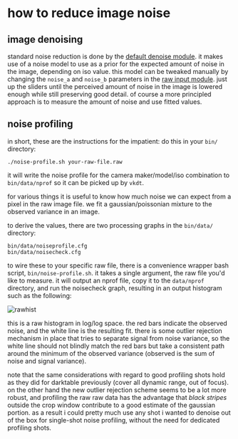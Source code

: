 # how to reduce image noise

## image denoising

standard noise reduction is done by the
[default denoise module](../../../src/pipe/modules/denoise/readme.md).
it makes use of a noise model to use as a prior for the expected amount of
noise in the image, depending on iso value. this model can be tweaked manually
by changing the `noise_a` and `noise_b` parameters in the
[raw input module](../../../src/pipe/modules/i-raw/readme.md).
just up the sliders until the perceived amount of noise in the image is
lowered enough while still preserving good detail.
of course a more principled approach is to measure the amount of noise
and use fitted values.

## noise profiling

in short, these are the instructions for the impatient: do this in
your `bin/` directory:

```
./noise-profile.sh your-raw-file.raw
```

it will write the noise profile for the camera maker/model/iso combination to
`bin/data/nprof` so it can be picked up by `vkdt`.

for various things it is useful to know how much noise we can expect from a
pixel in the raw image file. we fit a gaussian/poissonian mixture to the
observed variance in an image.

to derive the values, there are two processing graphs in the `bin/data/` directory:

```
bin/data/noiseprofile.cfg
bin/data/noisecheck.cfg
```

to wire these to your specific raw file, there is a convenience wrapper bash
script, `bin/noise-profile.sh`. it takes a single argument, the raw file
you'd like to measure. it will output an nprof file, copy it to the
`data/nprof` directory, and run the noisecheck graph, resulting in an
output histogram such as the following:

![rawhist](noisehistogram.jpg)

this is a raw histogram in log/log space. the red bars indicate the observed
noise, and the white line is the resulting fit. there is some outlier rejection
mechanism in place that tries to separate signal from noise variance, so the
white line should not blindly match the red bars but take a consistent path
around the minimum of the observed variance (observed is the sum of noise and
signal variance).

note that the same considerations with regard to good profiling shots hold as
they did for darktable previously (cover all dynamic range, out of focus). on
the other hand the new outlier rejection scheme seems to be a lot more robust,
and profiling the raw raw data has the advantage that *black stripes* outside
the crop window contribute to a good estimate of the gaussian portion. as a
result i could pretty much use any shot i wanted to denoise out of the box for
single-shot noise profiling, without the need for dedicated profiling shots.
